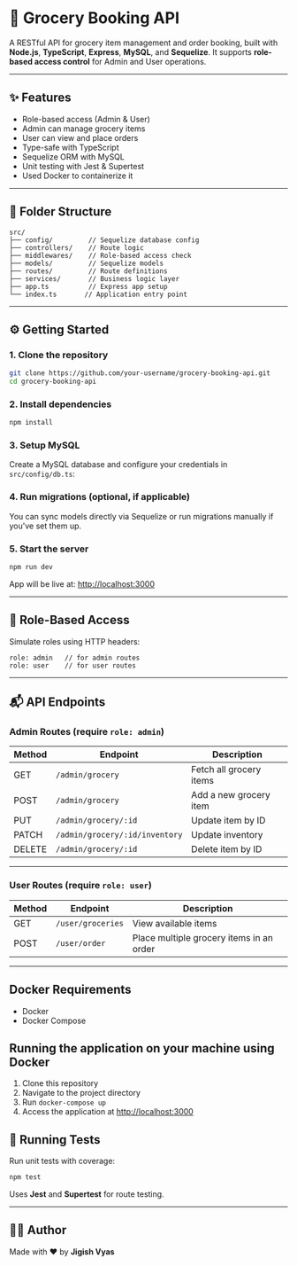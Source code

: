 # 🛒 Grocery Booking API

A RESTful API for grocery item management and order booking, built with **Node.js**, **TypeScript**, **Express**, **MySQL**, and **Sequelize**. It supports **role-based access control** for Admin and User operations.

---

## ✨ Features

- Role-based access (Admin & User)
- Admin can manage grocery items
- User can view and place orders
- Type-safe with TypeScript
- Sequelize ORM with MySQL
- Unit testing with Jest & Supertest
- Used Docker to containerize it

---

## 📁 Folder Structure

```
src/
├── config/         // Sequelize database config
├── controllers/    // Route logic
├── middlewares/    // Role-based access check
├── models/         // Sequelize models
├── routes/         // Route definitions
├── services/       // Business logic layer
├── app.ts          // Express app setup
└── index.ts       // Application entry point
```

---

## ⚙️ Getting Started

### 1. Clone the repository

```bash
git clone https://github.com/your-username/grocery-booking-api.git
cd grocery-booking-api
```

### 2. Install dependencies

```bash
npm install
```

### 3. Setup MySQL

Create a MySQL database and configure your credentials in `src/config/db.ts`:

### 4. Run migrations (optional, if applicable)

You can sync models directly via Sequelize or run migrations manually if you've set them up.

### 5. Start the server

```bash
npm run dev
```

App will be live at: [http://localhost:3000](http://localhost:3000)

---

## 🔐 Role-Based Access

Simulate roles using HTTP headers:

```
role: admin   // for admin routes
role: user    // for user routes
```

---

## 📬 API Endpoints

### Admin Routes (require `role: admin`)

| Method | Endpoint             | Description              |
|--------|----------------------|--------------------------|
| GET    | `/admin/grocery`     | Fetch all grocery items  |
| POST   | `/admin/grocery`     | Add a new grocery item   |
| PUT    | `/admin/grocery/:id` | Update item by ID        |
| PATCH  | `/admin/grocery/:id/inventory` | Update inventory |
| DELETE | `/admin/grocery/:id` | Delete item by ID        |

---

### User Routes (require `role: user`)

| Method | Endpoint         | Description               |
|--------|------------------|---------------------------|
| GET    | `/user/groceries`  | View available items      |
| POST   | `/user/order`    | Place multiple grocery items in an order |

---

## Docker Requirements
- Docker
- Docker Compose

## Running the application on your machine using Docker
1. Clone this repository
2. Navigate to the project directory
3. Run `docker-compose up`
4. Access the application at [http://localhost:3000](http://localhost:3000)

## 🧪 Running Tests

Run unit tests with coverage:

```bash
npm test
```

Uses **Jest** and **Supertest** for route testing.

---

## 👨‍💻 Author

Made with ❤️ by **Jigish Vyas**


